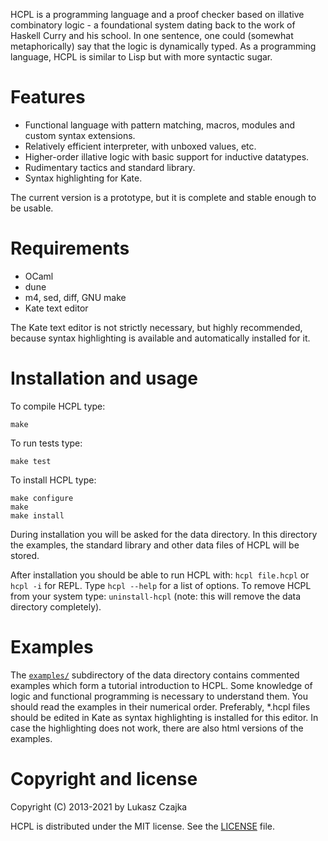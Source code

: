 HCPL is a programming language and a proof checker based on illative
combinatory logic - a foundational system dating back to the work of
Haskell Curry and his school. In one sentence, one could (somewhat
metaphorically) say that the logic is dynamically typed. As a
programming language, HCPL is similar to Lisp but with more syntactic
sugar.

Features
========
* Functional language with pattern matching, macros, modules and
  custom syntax extensions.
* Relatively efficient interpreter, with unboxed values, etc.
* Higher-order illative logic with basic support for inductive
  datatypes.
* Rudimentary tactics and standard library.
* Syntax highlighting for Kate.

The current version is a prototype, but it is complete and stable
enough to be usable.

Requirements
============
* OCaml
* dune
* m4, sed, diff, GNU make
* Kate text editor

The Kate text editor is not strictly necessary, but highly
recommended, because syntax highlighting is available and
automatically installed for it.

Installation and usage
======================

To compile HCPL type:
```
make
```

To run tests type:
```
make test
```

To install HCPL type:
```
make configure
make
make install
```

During installation you will be asked for the data directory. In this
directory the examples, the standard library and other data files of
HCPL will be stored.

After installation you should be able to run HCPL with: `hcpl
file.hcpl` or `hcpl -i` for REPL.  Type `hcpl --help` for a list of
options. To remove HCPL from your system type: `uninstall-hcpl` (note:
this will remove the data directory completely).

Examples
========

The [`examples/`](examples) subdirectory of the data directory
contains commented examples which form a tutorial introduction to
HCPL. Some knowledge of logic and functional programming is necessary
to understand them. You should read the examples in their numerical
order. Preferably, *.hcpl files should be edited in Kate as syntax
highlighting is installed for this editor. In case the highlighting
does not work, there are also html versions of the examples.

Copyright and license
=====================

Copyright (C) 2013-2021 by Lukasz Czajka

HCPL is distributed under the MIT license. See the [LICENSE](LICENSE)
file.
